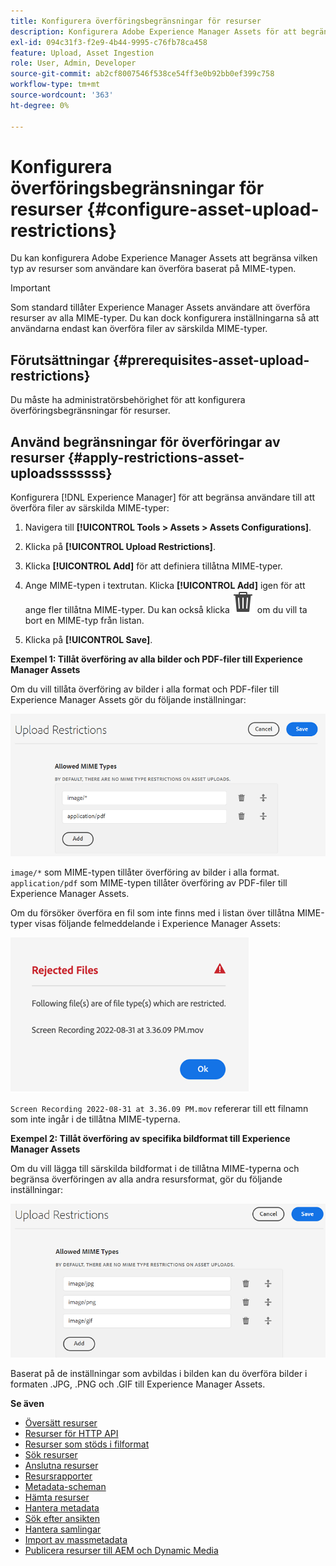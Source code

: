 ```yaml
---
title: Konfigurera överföringsbegränsningar för resurser
description: Konfigurera Adobe Experience Manager Assets för att begränsa vilken typ av resurser som användare kan överföra baserat på MIME-typen. Det förhindrar oavsiktliga överföringar av oönskade format och skadliga filer.
exl-id: 094c31f3-f2e9-4b44-9995-c76fb78ca458
feature: Upload, Asset Ingestion
role: User, Admin, Developer
source-git-commit: ab2cf8007546f538ce54ff3e0b92bb0ef399c758
workflow-type: tm+mt
source-wordcount: '363'
ht-degree: 0%

---
```


# Konfigurera överföringsbegränsningar för resurser {#configure-asset-upload-restrictions}

Du kan konfigurera Adobe Experience Manager Assets att begränsa vilken typ av resurser som användare kan överföra baserat på MIME-typen.

>[!IMPORTANT]
>
>Som standard tillåter Experience Manager Assets användare att överföra resurser av alla MIME-typer. Du kan dock konfigurera inställningarna så att användarna endast kan överföra filer av särskilda MIME-typer.

## Förutsättningar {#prerequisites-asset-upload-restrictions}

Du måste ha administratörsbehörighet för att konfigurera överföringsbegränsningar för resurser.

## Använd begränsningar för överföringar av resurser {#apply-restrictions-asset-uploadsssssss}

Konfigurera [!DNL Experience Manager] för att begränsa användare till att överföra filer av särskilda MIME-typer:

1. Navigera till **[!UICONTROL Tools > Assets > Assets Configurations]**.

1. Klicka på **[!UICONTROL Upload Restrictions]**.

1. Klicka **[!UICONTROL Add]** för att definiera tillåtna MIME-typer.

1. Ange MIME-typen i textrutan. Klicka **[!UICONTROL Add]** igen för att ange fler tillåtna MIME-typer. Du kan också klicka ![ta bort ikon](assets/delete-icon.svg) om du vill ta bort en MIME-typ från listan.

1. Klicka på **[!UICONTROL Save]**.

**Exempel 1: Tillåt överföring av alla bilder och PDF-filer till Experience Manager Assets**

Om du vill tillåta överföring av bilder i alla format och PDF-filer till Experience Manager Assets gör du följande inställningar:

![Begränsningar för överföring av tillgångar](assets/asset-upload-restrictions.png)

`image/*` som MIME-typen tillåter överföring av bilder i alla format. `application/pdf` som MIME-typen tillåter överföring av PDF-filer till Experience Manager Assets.

Om du försöker överföra en fil som inte finns med i listan över tillåtna MIME-typer visas följande felmeddelande i Experience Manager Assets:

![Begränsade filer](assets/asset-upload-restricted-files.png)

`Screen Recording 2022-08-31 at 3.36.09 PM.mov` refererar till ett filnamn som inte ingår i de tillåtna MIME-typerna.

**Exempel 2: Tillåt överföring av specifika bildformat till Experience Manager Assets**

Om du vill lägga till särskilda bildformat i de tillåtna MIME-typerna och begränsa överföringen av alla andra resursformat, gör du följande inställningar:

![Resursbegränsningar](assets/asset-restrictions.png)

Baserat på de inställningar som avbildas i bilden kan du överföra bilder i formaten .JPG, .PNG och .GIF till Experience Manager Assets.

**Se även**

* [Översätt resurser](translate-assets.md)
* [Resurser för HTTP API](mac-api-assets.md)
* [Resurser som stöds i filformat](file-format-support.md)
* [Sök resurser](search-assets.md)
* [Anslutna resurser](use-assets-across-connected-assets-instances.md)
* [Resursrapporter](asset-reports.md)
* [Metadata-scheman](metadata-schemas.md)
* [Hämta resurser](download-assets-from-aem.md)
* [Hantera metadata](manage-metadata.md)
* [Sök efter ansikten](search-facets.md)
* [Hantera samlingar](manage-collections.md)
* [Import av massmetadata](metadata-import-export.md)
* [Publicera resurser till AEM och Dynamic Media](/help/assets/publish-assets-to-aem-and-dm.md)
